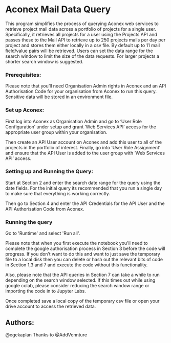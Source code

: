 # Aconex Mail Data Query

This program simplifies the process of querying Aconex web services to retrieve project mail data across a portfolio of projects for a single user. Specifically, it retrieves all projects for a user using the Projects API and passes these to the Mail API to retrieve up to 250 projects mails per day per project and stores them either locally in a csv file. By default up to 11 mail field/value pairs will be retrieved. Users can set the data range for the search window to limit the size of the data requests. For larger projects a shorter search window is suggested.  

### Prerequisites:
Please note that you’ll need Organisation Admin rights in Aconex and an API Authorisation Code for your organisation from Aconex to run this query. Sensitive data will be stored in an environment file.

### Set up Aconex: 
First log into Aconex as Organisation Admin and go to ‘User Role Configuration’ under setup and grant ‘Web Services API’ access for the appropriate user group within your organisation. 

Then create an API User account on Aconex and add this user to all of the projects in the portfolio of interest. Finally, go into ‘User Role Assignment’ and ensure that the API User is added to the user group with ‘Web Services API’ access. 

### Setting up and Running the Query: 
Start at Section 2 and enter the search date range for the query using the date fields. For the initial query its recommended that you run a single day to make sure that everything is working correctly.

Then go to Section 4 and enter the API Credentials for the API User and the API Authorisation Code from Aconex. 

### Running the query
Go to 'Runtime' and select 'Run all'. 

Please note that when you first execute the notebook you'll need to complete the google authorisation process in Section 3 before the code will progress. If you don’t want to do this and want to just save the temporary file to a local disk then you can delete or hash out the relevant bits of code in Section 1,3 and 7 and execute the code without this functionality. 

Also, please note that the API queries in Section 7 can take a while to run depending on the search window selected. If this times out while using google colab, please consider reducing the search window range or importing the code in to Jupyter Labs. 

Once completed save a local copy of the temporary csv file or open your drive account to access the retrieved data. 

## Authors:
@egekaplan
Thanks to @AddVennture